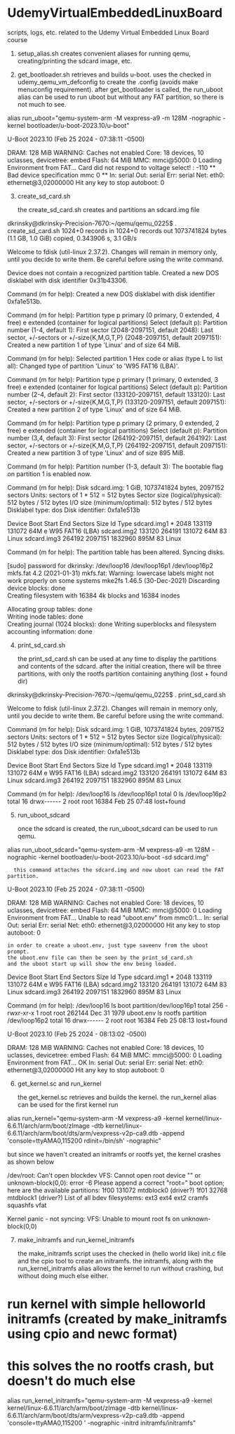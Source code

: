 # UdemyVirtualEmbeddedLinuxBoard
scripts, logs, etc. related to the Udemy Virtual Embedded Linux Board course


1. setup_alias.sh
   creates convenient aliases for running qemu, creating/printing the sdcard image, etc.

2. get_bootloader.sh
   retrieves and builds u-boot.  uses the checked in udemy_qemu_vm_defconfig to create the .config (avoids make menuconfig requirement).
   after get_bootloader is called, the run_uboot alias can be used to run uboot but without any FAT partition, so there is not much to see.

alias run_uboot="qemu-system-arm -M vexpress-a9 -m 128M -nographic -kernel bootloader/u-boot-2023.10/u-boot"

U-Boot 2023.10 (Feb 25 2024 - 07:38:11 -0500)

DRAM:  128 MiB
WARNING: Caches not enabled
Core:  18 devices, 10 uclasses, devicetree: embed
Flash: 64 MiB
MMC:   mmci@5000: 0
Loading Environment from FAT... Card did not respond to voltage select! : -110
** Bad device specification mmc 0 **
In:    serial
Out:   serial
Err:   serial
Net:   eth0: ethernet@3,02000000
Hit any key to stop autoboot:  0

3. create_sd_card.sh

   the create_sd_card.sh creates and partitions an sdcard.img file

dkrinsky@dkrinsky-Precision-7670:~/qemu/qemu_0225$ . create_sd_card.sh 
1024+0 records in
1024+0 records out
1073741824 bytes (1.1 GB, 1.0 GiB) copied, 0.343906 s, 3.1 GB/s

Welcome to fdisk (util-linux 2.37.2).
Changes will remain in memory only, until you decide to write them.
Be careful before using the write command.

Device does not contain a recognized partition table.
Created a new DOS disklabel with disk identifier 0x31b43306.

Command (m for help): Created a new DOS disklabel with disk identifier 0xfa1e513b.

Command (m for help): Partition type
   p   primary (0 primary, 0 extended, 4 free)
   e   extended (container for logical partitions)
Select (default p): Partition number (1-4, default 1): First sector (2048-2097151, default 2048): Last sector, +/-sectors or +/-size{K,M,G,T,P} (2048-2097151, default 2097151): 
Created a new partition 1 of type 'Linux' and of size 64 MiB.

Command (m for help): Selected partition 1
Hex code or alias (type L to list all): Changed type of partition 'Linux' to 'W95 FAT16 (LBA)'.

Command (m for help): Partition type
   p   primary (1 primary, 0 extended, 3 free)
   e   extended (container for logical partitions)
Select (default p): Partition number (2-4, default 2): First sector (133120-2097151, default 133120): Last sector, +/-sectors or +/-size{K,M,G,T,P} (133120-2097151, default 2097151): 
Created a new partition 2 of type 'Linux' and of size 64 MiB.

Command (m for help): Partition type
   p   primary (2 primary, 0 extended, 2 free)
   e   extended (container for logical partitions)
Select (default p): Partition number (3,4, default 3): First sector (264192-2097151, default 264192): Last sector, +/-sectors or +/-size{K,M,G,T,P} (264192-2097151, default 2097151): 
Created a new partition 3 of type 'Linux' and of size 895 MiB.

Command (m for help): Partition number (1-3, default 3): 
The bootable flag on partition 1 is enabled now.

Command (m for help): Disk sdcard.img: 1 GiB, 1073741824 bytes, 2097152 sectors
Units: sectors of 1 * 512 = 512 bytes
Sector size (logical/physical): 512 bytes / 512 bytes
I/O size (minimum/optimal): 512 bytes / 512 bytes
Disklabel type: dos
Disk identifier: 0xfa1e513b

Device      Boot  Start     End Sectors  Size Id Type
sdcard.img1 *      2048  133119  131072   64M  e W95 FAT16 (LBA)
sdcard.img2      133120  264191  131072   64M 83 Linux
sdcard.img3      264192 2097151 1832960  895M 83 Linux

Command (m for help): The partition table has been altered.
Syncing disks.

[sudo] password for dkrinsky: 
/dev/loop16
/dev/loop16p1
/dev/loop16p2
mkfs.fat 4.2 (2021-01-31)
mkfs.fat: Warning: lowercase labels might not work properly on some systems
mke2fs 1.46.5 (30-Dec-2021)
Discarding device blocks: done                            
Creating filesystem with 16384 4k blocks and 16384 inodes

Allocating group tables: done                            
Writing inode tables: done                            
Creating journal (1024 blocks): done
Writing superblocks and filesystem accounting information: done

4. print_sd_card.sh

   the print_sd_card.sh can be used at any time to display the partitions and contents of the sdcard.
   after the initial creation, there will be three partitions, with only the rootfs partition containing
   anything (lost + found dir)
   
dkrinsky@dkrinsky-Precision-7670:~/qemu/qemu_0225$ . print_sd_card.sh 

Welcome to fdisk (util-linux 2.37.2).
Changes will remain in memory only, until you decide to write them.
Be careful before using the write command.


Command (m for help): Disk sdcard.img: 1 GiB, 1073741824 bytes, 2097152 sectors
Units: sectors of 1 * 512 = 512 bytes
Sector size (logical/physical): 512 bytes / 512 bytes
I/O size (minimum/optimal): 512 bytes / 512 bytes
Disklabel type: dos
Disk identifier: 0xfa1e513b

Device      Boot  Start     End Sectors  Size Id Type
sdcard.img1 *      2048  133119  131072   64M  e W95 FAT16 (LBA)
sdcard.img2      133120  264191  131072   64M 83 Linux
sdcard.img3      264192 2097151 1832960  895M 83 Linux

Command (m for help): 
/dev/loop16
ls /dev/loop16p1
total 0
ls /dev/loop16p2
total 16
drwx------ 2 root root 16384 Feb 25 07:48 lost+found


5. run_uboot_sdcard

   once the sdcard is created, the run_uboot_sdcard can be used to run qemu.  

alias run_uboot_sdcard="qemu-system-arm -M vexpress-a9 -m 128M -nographic -kernel bootloader/u-boot-2023.10/u-boot -sd sdcard.img"

      this command attaches the sdcard.img and now uboot can read the FAT partition.


U-Boot 2023.10 (Feb 25 2024 - 07:38:11 -0500)

DRAM:  128 MiB
WARNING: Caches not enabled
Core:  18 devices, 10 uclasses, devicetree: embed
Flash: 64 MiB
MMC:   mmci@5000: 0
Loading Environment from FAT... Unable to read "uboot.env" from mmc0:1... 
In:    serial
Out:   serial
Err:   serial
Net:   eth0: ethernet@3,02000000
Hit any key to stop autoboot:  0



    in order to create a uboot.env, just type saveenv from the uboot prompt.
    the uboot.env file can then be seen by the print_sd_card.sh
    and the uboot start up will show the env being loaded.

Device      Boot  Start     End Sectors  Size Id Type
sdcard.img1 *      2048  133119  131072   64M  e W95 FAT16 (LBA)
sdcard.img2      133120  264191  131072   64M 83 Linux
sdcard.img3      264192 2097151 1832960  895M 83 Linux

Command (m for help): 
/dev/loop16
ls boot partition/dev/loop16p1
total 256
-rwxr-xr-x 1 root root 262144 Dec 31  1979 uboot.env
ls rootfs partition /dev/loop16p2
total 16
drwx------ 2 root root 16384 Feb 25 08:13 lost+found


U-Boot 2023.10 (Feb 25 2024 - 08:13:02 -0500)

DRAM:  128 MiB
WARNING: Caches not enabled
Core:  18 devices, 10 uclasses, devicetree: embed
Flash: 64 MiB
MMC:   mmci@5000: 0
Loading Environment from FAT... OK
In:    serial
Out:   serial
Err:   serial
Net:   eth0: ethernet@3,02000000
Hit any key to stop autoboot:  0


6. get_kernel.sc and run_kernel

   the get_kernel.sc retrieves and builds the kernel.
   the run_kernel alias can be used for the first kernel run

alias run_kernel="qemu-system-arm -M vexpress-a9 -kernel kernel/linux-6.6.11/arch/arm/boot/zImage -dtb kernel/linux-6.6.11/arch/arm/boot/dts/arm/vexpress-v2p-ca9.dtb -append 'console=ttyAMA0,115200 rdinit=/bin/sh' -nographic"


   but since we haven't created an initramfs or rootfs yet, the kernel crashes as shown below


/dev/root: Can't open blockdev
VFS: Cannot open root device "" or unknown-block(0,0): error -6
Please append a correct "root=" boot option; here are the available partitions:
1f00          131072 mtdblock0 
 (driver?)
1f01           32768 mtdblock1 
 (driver?)
List of all bdev filesystems:
 ext3
 ext4
 ext2
 cramfs
 squashfs
 vfat

Kernel panic - not syncing: VFS: Unable to mount root fs on unknown-block(0,0)

7. make_initramfs and run_kernel_initramfs

   the make_initramfs script uses the checked in (hello world like) init.c file and the cpio tool to
   create an initramfs.  the initramfs, along with the run_kernel_initramfs alias allows the
   kernel to run without crashing, but without doing much else either.

# run kernel with simple helloworld initramfs (created by make_initramfs using cpio and newc format)
# this solves the no rootfs crash, but doesn't do much else
alias run_kernel_initramfs="qemu-system-arm -M vexpress-a9 -kernel kernel/linux-6.6.11/arch/arm/boot/zImage -dtb kernel/linux-6.6.11/arch/arm/boot/dts/arm/vexpress-v2p-ca9.dtb -append 'console=ttyAMA0,115200 ' -nographic -initrd initramfs/initramfs"


